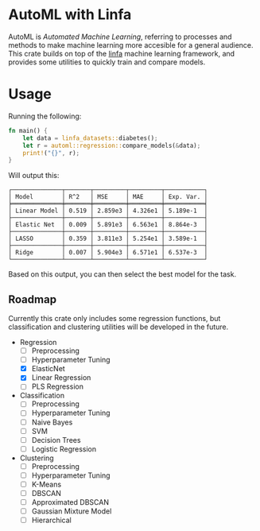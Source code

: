 # AutoML with Linfa
AutoML is _Automated Machine Learning_, referring to processes and methods to make machine learning more accesible for 
a general audience. This crate builds on top of the [linfa](https://crates.io/crates/linfa) machine learning framework, 
and provides some utilities to quickly train and compare models. 

# Usage
Running the following:
```rust
fn main() {
    let data = linfa_datasets::diabetes();
    let r = automl::regression::compare_models(&data);
    print!("{}", r);
}
```
Will output this:
```text
┌──────────────┬───────┬─────────┬─────────┬───────────┐
│ Model        │ R^2   │ MSE     │ MAE     │ Exp. Var. │
╞══════════════╪═══════╪═════════╪═════════╪═══════════╡
│ Linear Model │ 0.519 │ 2.859e3 │ 4.326e1 │ 5.189e-1  │
├──────────────┼───────┼─────────┼─────────┼───────────┤
│ Elastic Net  │ 0.009 │ 5.891e3 │ 6.563e1 │ 8.864e-3  │
├──────────────┼───────┼─────────┼─────────┼───────────┤
│ LASSO        │ 0.359 │ 3.811e3 │ 5.254e1 │ 3.589e-1  │
├──────────────┼───────┼─────────┼─────────┼───────────┤
│ Ridge        │ 0.007 │ 5.904e3 │ 6.571e1 │ 6.537e-3  │
└──────────────┴───────┴─────────┴─────────┴───────────┘
```
Based on this output, you can then select the best model for the task.

## Roadmap
Currently this crate only includes some regression functions, but classification and clustering utilities will be developed in the future. 
- Regression
  - [ ] Preprocessing
  - [ ] Hyperparameter Tuning
  - [x] ElasticNet
  - [x] Linear Regression
  - [ ] PLS Regression
- Classification
  - [ ] Preprocessing
  - [ ] Hyperparameter Tuning
  - [ ] Naive Bayes
  - [ ] SVM
  - [ ] Decision Trees
  - [ ] Logistic Regression
- Clustering
  - [ ] Preprocessing
  - [ ] Hyperparameter Tuning
  - [ ] K-Means
  - [ ] DBSCAN
  - [ ] Approximated DBSCAN
  - [ ] Gaussian Mixture Model
  - [ ] Hierarchical